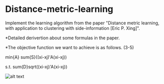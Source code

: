 # Distance-metric-learning
Implement the learning algorithm from the paper "Distance metric learning, with application to clustering with side-information [Eric P. Xing]".

*Detailed derivertion about some formulas in the paper.

*The objective function we want to achieve is as follows. (3-5)

min{A} sum{S}((xi-xj)'A(xi-xj))

s.t. sum{D}sqrt((xi-xj)'A(xi-xj))

![alt text](https://github.com/JasonYee/Distance-metric-learning/blob/master/figure_1.png)
